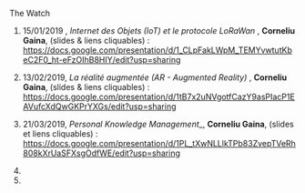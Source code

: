 The Watch 

1) 15/01/2019 , _Internet des Objets (IoT) et le protocole LoRaWan_ , __Corneliu Gaina__, (slides & liens cliquables) : https://docs.google.com/presentation/d/1_CLpFakLWpM_TEMYvwtutKbeC2F0_ht-eFzOIhB8HIY/edit?usp=sharing


2) 13/02/2019, _La réalité augmentée (AR - Augmented Reality)_ , __Corneliu Gaina__, (slides & liens cliquables) : https://docs.google.com/presentation/d/1tB7x2uNVgotfCazY9asPIacP1EAVufcXdQwGKPrYXGs/edit?usp=sharing

3) 21/03/2019, _Personal Knowledge Management__, __Corneliu Gaina__, (slides et liens cliquables) : 
https://docs.google.com/presentation/d/1PL_tXwNLLlkTPb83ZvepTVeRh808kXrUaSFXsgOdfWE/edit?usp=sharing

4)

5)

